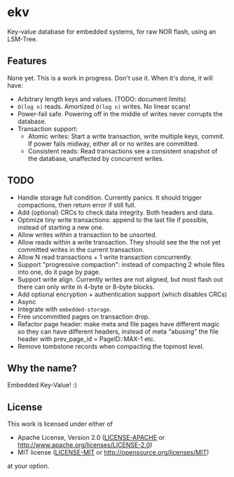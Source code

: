 # ekv

Key-value database for embedded systems, for raw NOR flash, using an LSM-Tree.

## Features

None yet. This is a work in progress. Don't use it. When it's done, it will have:

- Arbitrary length keys and values. (TODO: document limits)
- `O(log n)` reads. Amortized `O(log n)` writes. No linear scans!
- Power-fail safe. Powering off in the middle of writes never corrupts the database.
- Transaction support:
  - Atomic writes: Start a write transaction, write multiple keys, commit. If power fails midway, either all or no writes are committed.
  - Consistent reads: Read transactions see a consistent snapshot of the database, unaffected by concurrent writes.

## TODO

- Handle storage full condition. Currently panics. It should trigger compactions, then return error if still full.
- Add (optional) CRCs to check data integrity. Both headers and data.
- Optimize tiny write transactions: append to the last file if possible, instead of starting a new one.
- Allow writes within a transaction to be unsorted.
- Allow reads within a write transaction. They should see the the not yet committed writes in the current transaction.
- Allow N read transactions + 1 write transaction concurrently.
- Support "progressive compaction": instead of compacting 2 whole files into one, do it page by page.
- Support write align. Currently writes are not aligned, but most flash out there can only write in 4-byte or 8-byte blocks.
- Add optional encryption + authentication support (which disables CRCs)
- Async
- Integrate with `embedded-storage`.
- Free uncommitted pages on transaction drop.
- Refactor page header: make meta and file pages have different magic so they can have different headers, instead of meta "abusing" the file header with prev_page_id = PageID::MAX-1 etc.
- Remove tombstone records when compacting the topmost level.

## Why the name?

Embedded Key-Value! :)

## License

This work is licensed under either of

- Apache License, Version 2.0 ([LICENSE-APACHE](LICENSE-APACHE) or
  <http://www.apache.org/licenses/LICENSE-2.0>)
- MIT license ([LICENSE-MIT](LICENSE-MIT) or <http://opensource.org/licenses/MIT>)

at your option.

